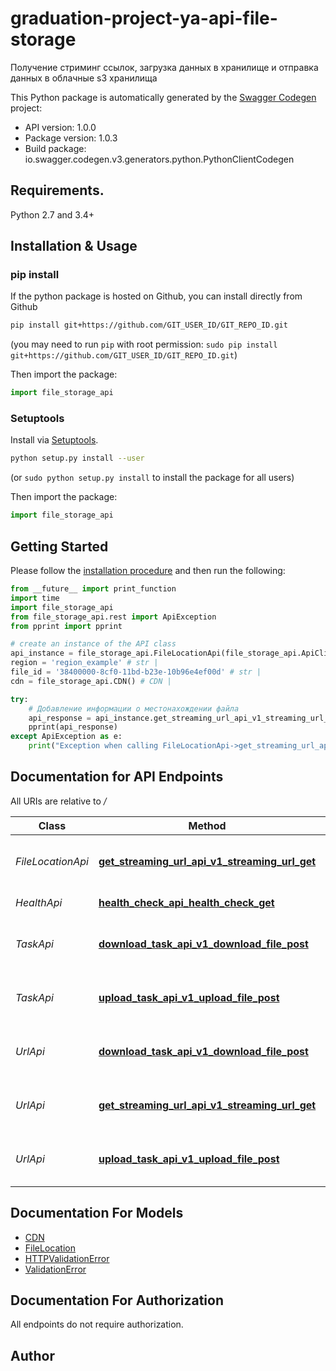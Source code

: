 # graduation-project-ya-api-file-storage
Получение стриминг ссылок, загрузка данных в хранилище и отправка данных в облачные s3 хранилища

This Python package is automatically generated by the [Swagger Codegen](https://github.com/swagger-api/swagger-codegen) project:

- API version: 1.0.0
- Package version: 1.0.3
- Build package: io.swagger.codegen.v3.generators.python.PythonClientCodegen

## Requirements.

Python 2.7 and 3.4+

## Installation & Usage
### pip install

If the python package is hosted on Github, you can install directly from Github

```sh
pip install git+https://github.com/GIT_USER_ID/GIT_REPO_ID.git
```
(you may need to run `pip` with root permission: `sudo pip install git+https://github.com/GIT_USER_ID/GIT_REPO_ID.git`)

Then import the package:
```python
import file_storage_api 
```

### Setuptools

Install via [Setuptools](http://pypi.python.org/pypi/setuptools).

```sh
python setup.py install --user
```
(or `sudo python setup.py install` to install the package for all users)

Then import the package:
```python
import file_storage_api
```

## Getting Started

Please follow the [installation procedure](#installation--usage) and then run the following:

```python
from __future__ import print_function
import time
import file_storage_api
from file_storage_api.rest import ApiException
from pprint import pprint

# create an instance of the API class
api_instance = file_storage_api.FileLocationApi(file_storage_api.ApiClient(configuration))
region = 'region_example' # str | 
file_id = '38400000-8cf0-11bd-b23e-10b96e4ef00d' # str | 
cdn = file_storage_api.CDN() # CDN | 

try:
    # Добавление информации о местонахождении файла
    api_response = api_instance.get_streaming_url_api_v1_streaming_url_get(region, file_id, cdn)
    pprint(api_response)
except ApiException as e:
    print("Exception when calling FileLocationApi->get_streaming_url_api_v1_streaming_url_get: %s\n" % e)
```

## Documentation for API Endpoints

All URIs are relative to */*

Class | Method | HTTP request | Description
------------ | ------------- | ------------- | -------------
*FileLocationApi* | [**get_streaming_url_api_v1_streaming_url_get**](docs/FileLocationApi.md#get_streaming_url_api_v1_streaming_url_get) | **GET** /api/v1/streaming_url | Добавление информации о местонахождении файла
*HealthApi* | [**health_check_api_health_check_get**](docs/HealthApi.md#health_check_api_health_check_get) | **GET** /api/health/check/ | Health Check
*TaskApi* | [**download_task_api_v1_download_file_post**](docs/TaskApi.md#download_task_api_v1_download_file_post) | **POST** /api/v1/download_file | Добавление информации о местонахождении файла
*TaskApi* | [**upload_task_api_v1_upload_file_post**](docs/TaskApi.md#upload_task_api_v1_upload_file_post) | **POST** /api/v1/upload_file | Добавление информации о местонахождении файла
*UrlApi* | [**download_task_api_v1_download_file_post**](docs/UrlApi.md#download_task_api_v1_download_file_post) | **POST** /api/v1/download_file | Добавление информации о местонахождении файла
*UrlApi* | [**get_streaming_url_api_v1_streaming_url_get**](docs/UrlApi.md#get_streaming_url_api_v1_streaming_url_get) | **GET** /api/v1/streaming_url | Добавление информации о местонахождении файла
*UrlApi* | [**upload_task_api_v1_upload_file_post**](docs/UrlApi.md#upload_task_api_v1_upload_file_post) | **POST** /api/v1/upload_file | Добавление информации о местонахождении файла

## Documentation For Models

 - [CDN](docs/CDN.md)
 - [FileLocation](docs/FileLocation.md)
 - [HTTPValidationError](docs/HTTPValidationError.md)
 - [ValidationError](docs/ValidationError.md)

## Documentation For Authorization

 All endpoints do not require authorization.


## Author


